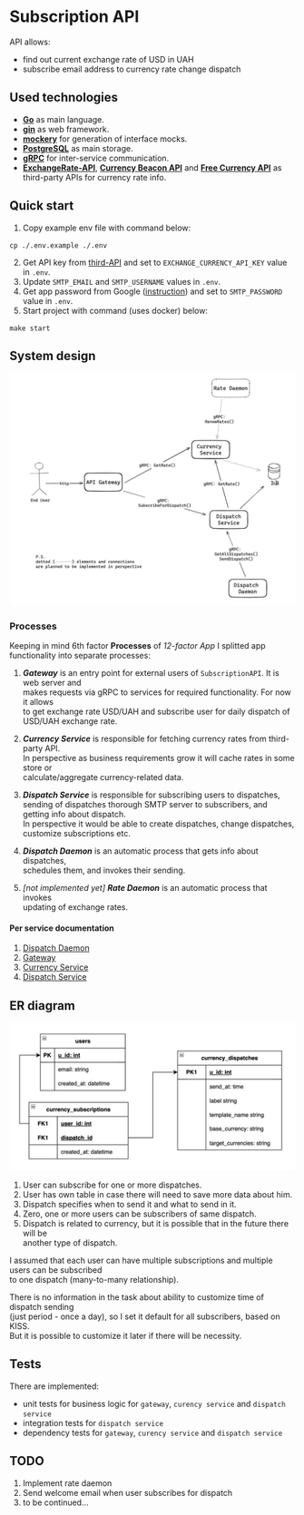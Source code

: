 # Subscription API

API allows:
- find out current exchange rate of USD in UAH
- subscribe email address to currency rate change dispatch

## Used technologies

- __[Go](https://go.dev/)__ as main language.
- __[gin](https://gin-gonic.com/docs/)__ as web framework.
- __[mockery](https://vektra.github.io/mockery/latest/)__ for generation of interface mocks.
- __[PostgreSQL](https://www.postgresql.org/)__ as main storage.
- __[gRPC](https://grpc.io/)__ for inter-service communication.
- __[ExchangeRate-API](https://www.exchangerate-api.com/)__, __[Currency Beacon API](https://currencybeacon.com/)__ and __[Free Currency API](https://github.com/fawazahmed0/exchange-api)__ as third-party APIs for currency rate info.

## Quick start

1. Copy example env file with command below:
```
cp ./.env.example ./.env
```
2. Get API key from [third-API](https://app.exchangerate-api.com/) and set to `EXCHANGE_CURRENCY_API_KEY` value in `.env`.
3. Update `SMTP_EMAIL` and `SMTP_USERNAME` values in `.env`.
4. Get app password from Google ([instruction](https://support.google.com/mail/answer/185833?hl=en)) and set to `SMTP_PASSWORD` value in `.env`.
5. Start project with command (uses docker) below:
```
make start
```


## System design
![system design](docs/system-design.png)

### Processes

Keeping in mind 6th factor __Processes__ of _12-factor App_ I splitted app functionality into separate processes:

1. ___Gateway___ is an entry point for external users of `SubscriptionAPI`. It is web server and\
makes requests via gRPC to services for required functionality. For now it allows \
to get exchange rate USD/UAH and subscribe user for daily dispatch of USD/UAH exchange rate.

2. ___Currency Service___ is responsible for fetching currency rates from third-party API. \
In perspective as business requirements grow it will cache rates in some store or \
calculate/aggregate currency-related data.

3. ___Dispatch Service___ is responsible for subscribing users to dispatches, \
sending of dispatches thorough SMTP server to subscribers, and getting info about dispatch.\
In perspective it would be able to create dispatches, change dispatches, \
customize subscriptions etc.

4. ___Dispatch Daemon___ is an automatic process that gets info about dispatches, \
schedules them, and invokes their sending.

5. _[not implemented yet]_ ___Rate Daemon___ is an automatic process that invokes \
updating of exchange rates.

#### Per service documentation
1. [Dispatch Daemon](./daemon/dispatch)
2. [Gateway](./gateway)
3. [Currency Service](./service/currency)
4. [Dispatch Service](./service/dispatch)


## ER diagram

![ER diagram](docs/er-diagram.png)

1. User can subscribe for one or more dispatches.
2. User has own table in case there will need to save more data about him.
3. Dispatch specifies when to send it and what to send in it.
4. Zero, one or more users can be subscribers of same dispatch.
5. Dispatch is related to currency, but it is possible that in the future there will be \
another type of dispatch.

I assumed that each user can have multiple subscriptions and multiple users can be subscribed\
to one dispatch (many-to-many relationship).

There is no information in the task about ability to customize time of dispatch sending \
(just period - once a day), so I set it default for all subscribers, based on KISS. \
But it is possible to customize it later if there will be necessity.

## Tests

There are implemented:
- unit tests for business logic for `gateway`, `curency service` and `dispatch service`
- integration tests for `dispatch service`
- dependency tests for `gateway`, `curency service` and `dispatch service`


## TODO
1. Implement rate daemon
2. Send welcome email when user subscribes for dispatch
4. to be continued...
